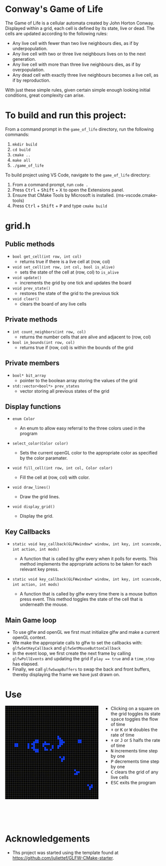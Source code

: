 # Conway's Game of Life #

The Game of Life is a cellular automata created by John Horton Conway. Displayed within a grid, each cell is defined by its state, live or dead. The cells are updated according to the following rules:
- Any live cell with fewer than two live neighbours dies, as if by underpopulation.
- Any live cell with two or three live neighbours lives on to the next generation.
- Any live cell with more than three live neighbours dies, as if by overpopulation.
- Any dead cell with exactly three live neighbours becomes a live cell, as if by reproduction.

With just these simple rules, given certain simple enough looking initial
conditions, great complexity can arise.

# To build and run this project: #


From a command prompt in the `game_of_life` directory, run the following commands:
1. `mkdir build`
2. `cd build`
3. `cmake ..`
4. `make all`
5. `./game_of_life`

To build project using VS Code, navigate to the `game_of_life` directory:
1. From a command prompt, run `code .`
2. Press <kbd>Ctrl</kbd> + <kbd>Shift</kbd> + <kbd>X</kbd> to open the Extensions panel.
3. Ensure that CMake Tools by Microsoft is installed. (ms-vscode.cmake-tools)
4. Press <kbd>Ctrl</kbd> + <kbd>Shift</kbd> + <kbd>P</kbd> and type `cmake build`

# grid.h
## Public methods
- `bool get_cell(int row, int col)`
    - returns true if there is a live cell at (row, col)
- `void set_cell(int row, int col, bool is_alive)`
    - sets the state of the cell at (row, col) to `is_alive`
- `void update()`
    - increments the grid by one tick and updates the board
- `void prev_state()`
    - restores the state of the grid to the previous tick
- `void clear()`
    - clears the board of any live cells

## Private methods
- `int count_neighbors(int row, col)`
    - returns the number cells that are alive and adjacent to (row, col)
- `bool in_bounds(int row, col)`
    - returns true if (row, col) is within the bounds of the grid

## Private members
- `bool* bit_array`
    - pointer to the boolean array storing the values of the grid
- `std::vector<bool*> prev_states`
    - vector storing all previous states of the grid

## Display functions ##
- `enum Color`
    - An enum to allow easy referral to the three colors used in the program

- `select_color(Color color)`
    - Sets the current openGL color to the appropriate color as specified by the color paramater.

- `void fill_cell(int row, int col, Color color)`
    - Fill the cell at (row, col) with color.

- `void draw_lines()`
    - Draw the grid lines.

- `void display_grid()`
    - Display the grid.


## Key Callbacks ##
- `static void key_callback(GLFWwindow* window, int key, int scancode, int action, int mods)`
    - A function that is called by glfw every when it polls for events. This method implements the appropriate actions to be taken for each relevant key press.

- `static void key_callback(GLFWwindow* window, int key, int scancode, int action, int mods)`
    - A function that is called by glfw every time there is a mouse button press event. This method toggles the state of the cell that is underneath the mouse.


## Main Game loop ##
- To use glfw and openGL we first must initialize glfw and make a current openGL context.
- We make the appropriate calls to glfw to set the callbacks with: `glfwSetKeyCallback` and `glfwSetMouseButtonCallback`
- In the event loop, we first create the next frame by calling `glfwPollEvents` and updating the grid if `play == true` and a `time_step` has elapsed.
- Finally, we call `glfwSwapBuffers` to swap the back and front buffers, thereby displaying the frame we have just drawn on.


# Use
<img src="glider-gun.gif" width="300" alt="A Gosper glider gun" align="left" style="margin-right: 40px;">

- Clicking on a square on the grid toggles its state
- <kbd>space</kbd> toggles the flow of time
- <kbd>⬆</kbd> or <kbd>K</kbd> or <kbd>W</kbd> doubles the rate of time
- <kbd>⬇</kbd> or <kbd>J</kbd> or <kbd>S</kbd> halfs the rate of time
- <kbd>N</kbd> increments time step by one
- <kbd>P</kbd> decrements time step by one
- <kbd>C</kbd> clears the grid of any live cells
- <kbd>ESC</kbd> exits the program

<br />
<br />
<br />
<br />
<br />
<br />

# Acknowledgements
- Ths project was started using the template found at https://github.com/juliettef/GLFW-CMake-starter.

